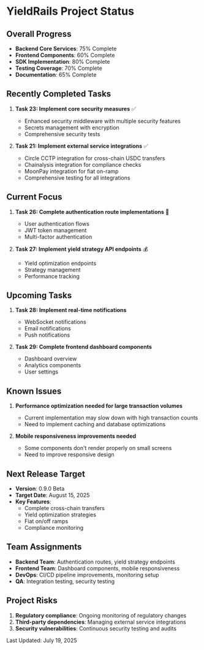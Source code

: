 # YieldRails Project Status

## Overall Progress
- **Backend Core Services**: 75% Complete
- **Frontend Components**: 60% Complete
- **SDK Implementation**: 80% Complete
- **Testing Coverage**: 70% Complete
- **Documentation**: 65% Complete

## Recently Completed Tasks
1. **Task 23: Implement core security measures** ✅
   - Enhanced security middleware with multiple security features
   - Secrets management with encryption
   - Comprehensive security tests

2. **Task 21: Implement external service integrations** ✅
   - Circle CCTP integration for cross-chain USDC transfers
   - Chainalysis integration for compliance checks
   - MoonPay integration for fiat on-ramp
   - Comprehensive testing for all integrations

## Current Focus
1. **Task 26: Complete authentication route implementations** 🔐
   - User authentication flows
   - JWT token management
   - Multi-factor authentication

2. **Task 27: Implement yield strategy API endpoints** 💰
   - Yield optimization endpoints
   - Strategy management
   - Performance tracking

## Upcoming Tasks
1. **Task 28: Implement real-time notifications**
   - WebSocket notifications
   - Email notifications
   - Push notifications

2. **Task 29: Complete frontend dashboard components**
   - Dashboard overview
   - Analytics components
   - User settings

## Known Issues
1. **Performance optimization needed for large transaction volumes**
   - Current implementation may slow down with high transaction counts
   - Need to implement caching and database optimizations

2. **Mobile responsiveness improvements needed**
   - Some components don't render properly on small screens
   - Need to improve responsive design

## Next Release Target
- **Version**: 0.9.0 Beta
- **Target Date**: August 15, 2025
- **Key Features**:
  - Complete cross-chain transfers
  - Yield optimization strategies
  - Fiat on/off ramps
  - Compliance monitoring

## Team Assignments
- **Backend Team**: Authentication routes, yield strategy endpoints
- **Frontend Team**: Dashboard components, mobile responsiveness
- **DevOps**: CI/CD pipeline improvements, monitoring setup
- **QA**: Integration testing, security testing

## Project Risks
1. **Regulatory compliance**: Ongoing monitoring of regulatory changes
2. **Third-party dependencies**: Managing external service integrations
3. **Security vulnerabilities**: Continuous security testing and audits

Last Updated: July 19, 2025